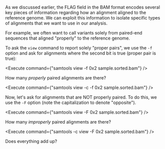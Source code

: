 <script>
import Execute from "components/Execute.svelte";
</script>

As we discussed earlier, the FLAG field in the BAM format encodes several key
pieces of information regarding how an alignment aligned to the reference genome.
We can exploit this information to isolate specific types of alignments that we
want to use in our analysis.

For example, we often want to call variants solely from paired-end sequences
that aligned "properly" to the reference genome.

To ask the `view` command to report solely "proper pairs", we use the `-f` option
and ask for alignments where the second bit is true (proper pair is true):

<Execute command={"samtools view -f 0x2 sample.sorted.bam"} />

How many *properly* paired alignments are there?

<Execute command={"samtools view -c -f 0x2 sample.sorted.bam"} />

Now, let's ask for alignments that are NOT properly paired.  To do this, we use the `-F` option (note the capitalization to denote "opposite").

<Execute command={"samtools view -F 0x2 sample.sorted.bam"} />

How many *improperly* paired alignments are there?

<Execute command={"samtools -c view -F 0x2 sample.sorted.bam"} />

Does everything add up?

